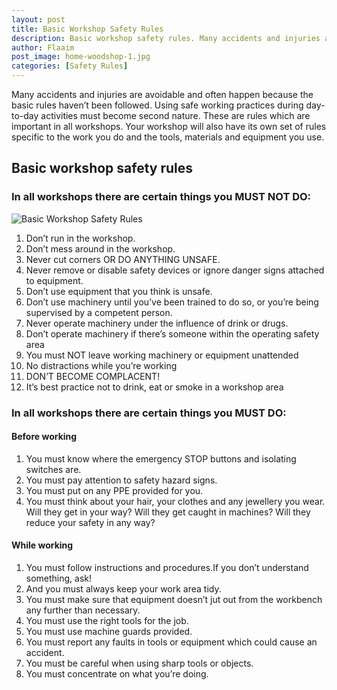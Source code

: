 ```yaml
---
layout: post
title: Basic Workshop Safety Rules
description: Basic workshop safety rules. Many accidents and injuries are avoidable and often happen because the basic rules havent been followed. Using safe working practices during day-to-day activities must become second nature.
author: Flaaim
post_image: home-woodshop-1.jpg
categories: [Safety Rules]
---
```



Many accidents and injuries are avoidable and often happen because the basic rules haven’t been followed. Using safe working practices during day-to-day activities must become second nature. These are rules which are important in all workshops. Your workshop will also have its own set of rules specific to the work you do and the tools, materials and equipment you use.


## Basic workshop safety rules

### In all workshops there are certain things you MUST NOT DO: 
![Basic Workshop Safety Rules](https://safetyworkblog.com/assets/home-woodshop-1)
1. Don’t run in the workshop.
2. Don’t mess around in the workshop.
3. Never cut corners OR DO ANYTHING UNSAFE.
4. Never remove or disable safety devices or ignore danger signs attached to equipment.
5. Don’t use equipment that you think is unsafe.
6. Don’t use machinery until you’ve been trained to do so, or you’re being supervised by a competent person.
7. Never operate machinery under the influence of drink or drugs.
8. Don’t operate machinery if there’s someone within the operating safety area
9. You must NOT leave working machinery or equipment unattended
10. No distractions while you’re working
11. DON’T BECOME COMPLACENT!
12. It’s best practice not to drink, eat or smoke in a workshop area

### In all workshops there are certain things you MUST DO:

#### Before working

1. You must know where the emergency STOP buttons and isolating switches are.
2. You must pay attention to safety hazard signs.
3. You must put on any PPE provided for you.
4. You must think about your hair, your clothes and any jewellery you wear. Will they get in your way? Will they get caught in machines? Will they reduce your safety in any way?
 
#### While working

1. You must follow instructions and procedures.If you don’t understand something, ask!
2. And you must always keep your work area tidy.
3. You must make sure that equipment doesn’t jut out from the workbench any further than necessary.
4. You must use the right tools for the job.
5. You must use machine guards provided.
6. You must report any faults in tools or equipment which could cause an accident.
7. You must be careful when using sharp tools or objects.
8. You must concentrate on what you’re doing. 
